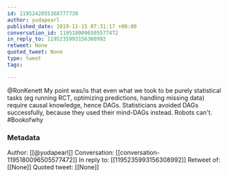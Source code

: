 ```yaml
---
id: 1195242855368777730
author: yudapearl
published_date: 2019-11-15 07:31:17 +00:00
conversation_id: 1195180096505577472
in_reply_to: 1195235993156308992
retweet: None
quoted_tweet: None
type: tweet
tags:

---
```


@RonKenett My point was/is that even what we took to be purely statistical tasks (eg running RCT, optimizing predictions, handling missing data) require causal knowledge, hence DAGs. Statisticians avoided DAGs successfully, because they used their mind-DAGs instead. Robots can't. #Bookofwhy

### Metadata

Author: [[@yudapearl]]
Conversation: [[conversation-1195180096505577472]]
In reply to: [[1195235993156308992]]
Retweet of: [[None]]
Quoted tweet: [[None]]
